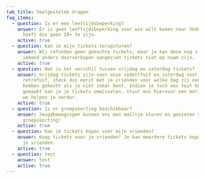 ```yaml
---
tab_title: Veelgestelde Vragen
faq_items:
  - question: Is er een leeftijdsbeperking?
    answer: Er is geen leeftijdsbeperking voor wie wilt komen naar Vedettweekend, je
      hoeft dus geen 16+ te zijn.
    active: true
  - question: Kan ik mijn tickets terugsturen?
    answer: Wij refunden geen gekochte tickets, maar je kan deze nog steeds aan
      iemand anders doorverkopen aangezien tickets niet op naam zijn.
    active: true
  - question: Wat is het verschil tussen vrijdag en zaterdag tickets?
    answer: Vrijdag tickets zijn voor onze vedettfuif en zaterdag voor onze
      retrofuif, check dus eerst met je vrienden voor welke dag zij een ticket
      hebben gekocht als je niet zeker bent. Indien je toch een fout hebt
      gemaakt kan je je tickets omwisselen, stuur ons hiervoor een berichtje en
      we helpen je verder.
    active: true
  - question: Is er groepskorting beschikbaar?
    answer: Jeugdbewegingen kunnen ons een mailtje sturen en genieten van
      groepskorting!
    active: true
  - question: Kan ik tickets kopen voor mijn vrienden?
    answer: Koop tickets voor je vrienden! Je kan meerdere tickets kopen voor jou en
      je vrienden.
    active: true
  - question: test
    answer: test
    active: true
---
```


